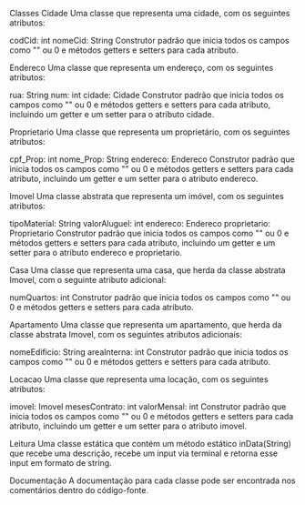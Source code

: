 Classes
Cidade
Uma classe que representa uma cidade, com os seguintes atributos:

codCid: int
nomeCid: String
Construtor padrão que inicia todos os campos como "" ou 0 e métodos getters e setters para cada atributo.

Endereco
Uma classe que representa um endereço, com os seguintes atributos:

rua: String
num: int
cidade: Cidade
Construtor padrão que inicia todos os campos como "" ou 0 e métodos getters e setters para cada atributo, incluindo um getter e um setter para o atributo cidade.

Proprietario
Uma classe que representa um proprietário, com os seguintes atributos:

cpf_Prop: int
nome_Prop: String
endereco: Endereco
Construtor padrão que inicia todos os campos como "" ou 0 e métodos getters e setters para cada atributo, incluindo um getter e um setter para o atributo endereco.

Imovel
Uma classe abstrata que representa um imóvel, com os seguintes atributos:

tipoMaterial: String
valorAluguel: int
endereco: Endereco
proprietario: Proprietario
Construtor padrão que inicia todos os campos como "" ou 0 e métodos getters e setters para cada atributo, incluindo um getter e um setter para o atributo endereco e proprietario.

Casa
Uma classe que representa uma casa, que herda da classe abstrata Imovel, com o seguinte atributo adicional:

numQuartos: int
Construtor padrão que inicia todos os campos como "" ou 0 e métodos getters e setters para cada atributo.

Apartamento
Uma classe que representa um apartamento, que herda da classe abstrata Imovel, com os seguintes atributos adicionais:

nomeEdificio: String
areaInterna: int
Construtor padrão que inicia todos os campos como "" ou 0 e métodos getters e setters para cada atributo.

Locacao
Uma classe que representa uma locação, com os seguintes atributos:

imovel: Imovel
mesesContrato: int
valorMensal: int
Construtor padrão que inicia todos os campos como "" ou 0 e métodos getters e setters para cada atributo, incluindo um getter e um setter para o atributo imovel.

Leitura
Uma classe estática que contém um método estático inData(String) que recebe uma descrição, recebe um input via terminal e retorna esse input em formato de string.

Documentação
A documentação para cada classe pode ser encontrada nos comentários dentro do código-fonte.